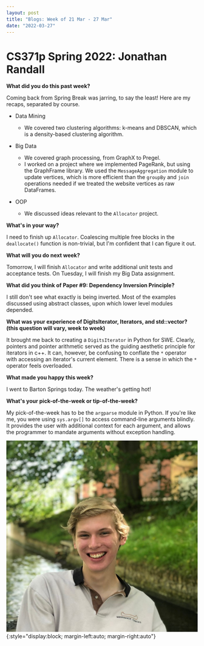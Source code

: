 ```yaml
---
layout: post
title: "Blogs: Week of 21 Mar - 27 Mar"
date: "2022-03-27"
---
```


# CS371p Spring 2022: Jonathan Randall

**What did you do this past week?** 

Coming back from Spring Break was jarring, to say the least! Here are my recaps, separated by course.
- Data Mining
    - We covered two clustering algorithms: k-means and DBSCAN, which is a density-based clustering algorithm.

- Big Data
    - We covered graph processing, from GraphX to Pregel.
    - I worked on a project where we implemented PageRank, but using the GraphFrame library. We used the `MessageAggregation` module to update vertices, which is more efficient than the `groupBy` and `join` operations needed if we treated the website vertices as raw DataFrames.

- OOP
    - We discussed ideas relevant to the `Allocator` project.

**What's in your way?**

I need to finish up `Allocator`. Coalescing multiple free blocks in the `deallocate()` function is non-trivial, but I'm confident that I can figure it out.

**What will you do next week?**

Tomorrow, I will finish `Allocator` and write additional unit tests and acceptance tests. On Tuesday, I will finish my Big Data assignment.

**What did you think of Paper #9: Dependency Inversion Principle?**

I still don't see what exactly is being inverted. Most of the examples discussed using abstract classes, upon which lower level modules depended.

**What was your experience of DigitsIterator, Iterators, and std::vector? (this question will vary, week to week)**

It brought me back to creating a `DigitsIterator` in Python for SWE. Clearly, pointers and pointer arithmetic served as the guiding aesthetic principle for iterators in c++. It can, however, be confusing to conflate the `*` operator with accessing an iterator's current element. There is a sense in which the `*` operator feels overloaded.

**What made you happy this week?**

I went to Barton Springs today. The weather's getting hot!

**What's your pick-of-the-week or tip-of-the-week?**

My pick-of-the-week has to be the `argparse` module in Python. If you're like me, you were using `sys.argv[]` to access command-line arguments blindly. It provides the user with additional context for each argument, and allows the programmer to mandate arguments without exception handling.

![Headshot](/assets/jonathan.png){:style="display:block; margin-left:auto; margin-right:auto"}